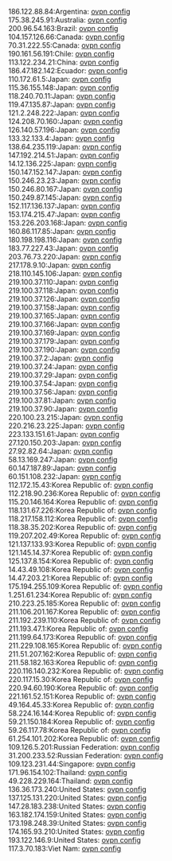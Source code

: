 186.122.88.84:Argentina: [ovpn config](vpn/186_122_88_84.ovpn)  
175.38.245.91:Australia: [ovpn config](vpn/175_38_245_91.ovpn)  
200.96.54.163:Brazil: [ovpn config](vpn/200_96_54_163.ovpn)  
104.157.126.66:Canada: [ovpn config](vpn/104_157_126_66.ovpn)  
70.31.222.55:Canada: [ovpn config](vpn/70_31_222_55.ovpn)  
190.161.56.191:Chile: [ovpn config](vpn/190_161_56_191.ovpn)  
113.122.234.21:China: [ovpn config](vpn/113_122_234_21.ovpn)  
186.47.182.142:Ecuador: [ovpn config](vpn/186_47_182_142.ovpn)  
110.172.61.5:Japan: [ovpn config](vpn/110_172_61_5.ovpn)  
115.36.155.148:Japan: [ovpn config](vpn/115_36_155_148.ovpn)  
118.240.70.11:Japan: [ovpn config](vpn/118_240_70_11.ovpn)  
119.47.135.87:Japan: [ovpn config](vpn/119_47_135_87.ovpn)  
121.2.248.222:Japan: [ovpn config](vpn/121_2_248_222.ovpn)  
124.208.70.160:Japan: [ovpn config](vpn/124_208_70_160.ovpn)  
126.140.57.196:Japan: [ovpn config](vpn/126_140_57_196.ovpn)  
133.32.133.4:Japan: [ovpn config](vpn/133_32_133_4.ovpn)  
138.64.235.119:Japan: [ovpn config](vpn/138_64_235_119.ovpn)  
147.192.214.51:Japan: [ovpn config](vpn/147_192_214_51.ovpn)  
14.12.136.225:Japan: [ovpn config](vpn/14_12_136_225.ovpn)  
150.147.152.147:Japan: [ovpn config](vpn/150_147_152_147.ovpn)  
150.246.23.23:Japan: [ovpn config](vpn/150_246_23_23.ovpn)  
150.246.80.167:Japan: [ovpn config](vpn/150_246_80_167.ovpn)  
150.249.87.145:Japan: [ovpn config](vpn/150_249_87_145.ovpn)  
152.117.136.137:Japan: [ovpn config](vpn/152_117_136_137.ovpn)  
153.174.215.47:Japan: [ovpn config](vpn/153_174_215_47.ovpn)  
153.226.203.168:Japan: [ovpn config](vpn/153_226_203_168.ovpn)  
160.86.117.85:Japan: [ovpn config](vpn/160_86_117_85.ovpn)  
180.198.198.116:Japan: [ovpn config](vpn/180_198_198_116.ovpn)  
183.77.227.43:Japan: [ovpn config](vpn/183_77_227_43.ovpn)  
203.76.73.220:Japan: [ovpn config](vpn/203_76_73_220.ovpn)  
217.178.9.10:Japan: [ovpn config](vpn/217_178_9_10.ovpn)  
218.110.145.106:Japan: [ovpn config](vpn/218_110_145_106.ovpn)  
219.100.37.110:Japan: [ovpn config](vpn/219_100_37_110.ovpn)  
219.100.37.118:Japan: [ovpn config](vpn/219_100_37_118.ovpn)  
219.100.37.126:Japan: [ovpn config](vpn/219_100_37_126.ovpn)  
219.100.37.158:Japan: [ovpn config](vpn/219_100_37_158.ovpn)  
219.100.37.165:Japan: [ovpn config](vpn/219_100_37_165.ovpn)  
219.100.37.166:Japan: [ovpn config](vpn/219_100_37_166.ovpn)  
219.100.37.169:Japan: [ovpn config](vpn/219_100_37_169.ovpn)  
219.100.37.179:Japan: [ovpn config](vpn/219_100_37_179.ovpn)  
219.100.37.190:Japan: [ovpn config](vpn/219_100_37_190.ovpn)  
219.100.37.2:Japan: [ovpn config](vpn/219_100_37_2.ovpn)  
219.100.37.24:Japan: [ovpn config](vpn/219_100_37_24.ovpn)  
219.100.37.29:Japan: [ovpn config](vpn/219_100_37_29.ovpn)  
219.100.37.54:Japan: [ovpn config](vpn/219_100_37_54.ovpn)  
219.100.37.56:Japan: [ovpn config](vpn/219_100_37_56.ovpn)  
219.100.37.81:Japan: [ovpn config](vpn/219_100_37_81.ovpn)  
219.100.37.90:Japan: [ovpn config](vpn/219_100_37_90.ovpn)  
220.100.23.215:Japan: [ovpn config](vpn/220_100_23_215.ovpn)  
220.216.23.225:Japan: [ovpn config](vpn/220_216_23_225.ovpn)  
223.133.151.61:Japan: [ovpn config](vpn/223_133_151_61.ovpn)  
27.120.150.203:Japan: [ovpn config](vpn/27_120_150_203.ovpn)  
27.92.82.64:Japan: [ovpn config](vpn/27_92_82_64.ovpn)  
58.13.169.247:Japan: [ovpn config](vpn/58_13_169_247.ovpn)  
60.147.187.89:Japan: [ovpn config](vpn/60_147_187_89.ovpn)  
60.151.108.232:Japan: [ovpn config](vpn/60_151_108_232.ovpn)  
112.172.15.43:Korea Republic of: [ovpn config](vpn/112_172_15_43.ovpn)  
112.218.90.236:Korea Republic of: [ovpn config](vpn/112_218_90_236.ovpn)  
115.20.146.164:Korea Republic of: [ovpn config](vpn/115_20_146_164.ovpn)  
118.131.67.226:Korea Republic of: [ovpn config](vpn/118_131_67_226.ovpn)  
118.217.158.112:Korea Republic of: [ovpn config](vpn/118_217_158_112.ovpn)  
118.38.35.202:Korea Republic of: [ovpn config](vpn/118_38_35_202.ovpn)  
119.207.202.49:Korea Republic of: [ovpn config](vpn/119_207_202_49.ovpn)  
121.137.133.93:Korea Republic of: [ovpn config](vpn/121_137_133_93.ovpn)  
121.145.14.37:Korea Republic of: [ovpn config](vpn/121_145_14_37.ovpn)  
125.137.8.154:Korea Republic of: [ovpn config](vpn/125_137_8_154.ovpn)  
14.43.49.108:Korea Republic of: [ovpn config](vpn/14_43_49_108.ovpn)  
14.47.203.21:Korea Republic of: [ovpn config](vpn/14_47_203_21.ovpn)  
175.194.255.109:Korea Republic of: [ovpn config](vpn/175_194_255_109.ovpn)  
1.251.61.234:Korea Republic of: [ovpn config](vpn/1_251_61_234.ovpn)  
210.223.25.185:Korea Republic of: [ovpn config](vpn/210_223_25_185.ovpn)  
211.106.201.167:Korea Republic of: [ovpn config](vpn/211_106_201_167.ovpn)  
211.192.239.110:Korea Republic of: [ovpn config](vpn/211_192_239_110.ovpn)  
211.193.47.1:Korea Republic of: [ovpn config](vpn/211_193_47_1.ovpn)  
211.199.64.173:Korea Republic of: [ovpn config](vpn/211_199_64_173.ovpn)  
211.229.108.165:Korea Republic of: [ovpn config](vpn/211_229_108_165.ovpn)  
211.51.207.162:Korea Republic of: [ovpn config](vpn/211_51_207_162.ovpn)  
211.58.182.163:Korea Republic of: [ovpn config](vpn/211_58_182_163.ovpn)  
220.116.140.232:Korea Republic of: [ovpn config](vpn/220_116_140_232.ovpn)  
220.117.15.30:Korea Republic of: [ovpn config](vpn/220_117_15_30.ovpn)  
220.94.60.190:Korea Republic of: [ovpn config](vpn/220_94_60_190.ovpn)  
221.161.52.151:Korea Republic of: [ovpn config](vpn/221_161_52_151.ovpn)  
49.164.45.33:Korea Republic of: [ovpn config](vpn/49_164_45_33.ovpn)  
58.224.16.144:Korea Republic of: [ovpn config](vpn/58_224_16_144.ovpn)  
59.21.150.184:Korea Republic of: [ovpn config](vpn/59_21_150_184.ovpn)  
59.26.117.78:Korea Republic of: [ovpn config](vpn/59_26_117_78.ovpn)  
61.254.101.202:Korea Republic of: [ovpn config](vpn/61_254_101_202.ovpn)  
109.126.5.201:Russian Federation: [ovpn config](vpn/109_126_5_201.ovpn)  
31.200.233.52:Russian Federation: [ovpn config](vpn/31_200_233_52.ovpn)  
109.123.231.44:Singapore: [ovpn config](vpn/109_123_231_44.ovpn)  
171.96.154.102:Thailand: [ovpn config](vpn/171_96_154_102.ovpn)  
49.228.229.164:Thailand: [ovpn config](vpn/49_228_229_164.ovpn)  
136.36.173.240:United States: [ovpn config](vpn/136_36_173_240.ovpn)  
137.125.131.220:United States: [ovpn config](vpn/137_125_131_220.ovpn)  
147.28.183.238:United States: [ovpn config](vpn/147_28_183_238.ovpn)  
163.182.174.159:United States: [ovpn config](vpn/163_182_174_159.ovpn)  
173.198.248.39:United States: [ovpn config](vpn/173_198_248_39.ovpn)  
174.165.93.210:United States: [ovpn config](vpn/174_165_93_210.ovpn)  
193.122.146.9:United States: [ovpn config](vpn/193_122_146_9.ovpn)  
117.3.70.183:Viet Nam: [ovpn config](vpn/117_3_70_183.ovpn)  
